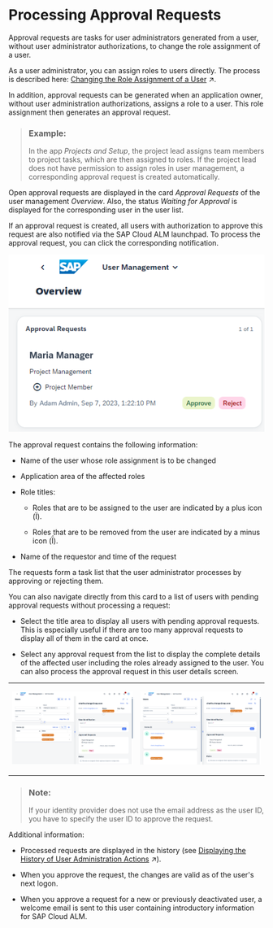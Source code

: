 <!-- loio3a0cad574216483bb9d80e3a9cf72867 -->

<link rel="stylesheet" type="text/css" href="css/sap-icons.css"/>

# Processing Approval Requests

Approval requests are tasks for user administrators generated from a user, without user administrator authorizations, to change the role assignment of a user.

As a user administrator, you can assign roles to users directly. The process is described here: [Changing the Role Assignment of a User](https://help.sap.com/viewer/877c96cf971648b09ee0d0a64f7f4fef/latest/en-US/63c3a1399cff436db56bbd4b709b0610.html "As a user manager, you can assign roles of different application areas to specific users.") :arrow_upper_right:.

In addition, approval requests can be generated when an application owner, without user administration authorizations, assigns a role to a user. This role assignment then generates an approval request.

> ### Example:  
> In the app *Projects and Setup*, the project lead assigns team members to project tasks, which are then assigned to roles. If the project lead does not have permission to assign roles in user management, a corresponding approval request is created automatically.

Open approval requests are displayed in the card *Approval Requests* of the user management *Overview*. Also, the status *Waiting for Approval* is displayed for the corresponding user in the user list.

If an approval request is created, all users with authorization to approve this request are also notified via the SAP Cloud ALM launchpad. To process the approval request, you can click the corresponding notification.

![](images/Screenshot_Approval_Request_1_d14c892.png)

The approval request contains the following information:

-   Name of the user whose role assignment is to be changed

-   Application area of the affected roles

-   Role titles:

    -   Roles that are to be assigned to the user are indicated by a plus icon \(<span class="SAP-icons-V5"></span>\).

    -   Roles that are to be removed from the user are indicated by a minus icon \(<span class="SAP-icons-V5"></span>\).


-   Name of the requestor and time of the request


The requests form a task list that the user administrator processes by approving or rejecting them.

You can also navigate directly from this card to a list of users with pending approval requests without processing a request:

-   Select the title area to display all users with pending approval requests. This is especially useful if there are too many approval requests to display all of them in the card at once.

-   Select any approval request from the list to display the complete details of the affected user including the roles already assigned to the user. You can also process the approval request in this user details screen.



<table>
<tr>
<td valign="top">

![](images/Approval_Request_Table_View_5a874ca.png)

</td>
<td valign="top">

![](images/Approval_Request_TCard_View_647ea39.png)

</td>
</tr>
</table>

> ### Note:  
> If your identity provider does not use the email address as the user ID, you have to specify the user ID to approve the request.

Additional information:

-   Processed requests are displayed in the history \(see [Displaying the History of User Administration Actions](https://help.sap.com/viewer/877c96cf971648b09ee0d0a64f7f4fef/latest/en-US/e495d970a3b244aa82a83e0553f03b3d.html "You can display a history of user administration actions, globally or user-specific, in chronological order.") :arrow_upper_right:\).

-   When you approve the request, the changes are valid as of the user's next logon.

-   When you approve a request for a new or previously deactivated user, a welcome email is sent to this user containing introductory information for SAP Cloud ALM.


